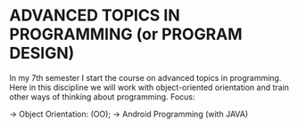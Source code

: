 # ADVANCED TOPICS IN PROGRAMMING (or PROGRAM DESIGN)

In my 7th semester I start the course on advanced topics in programming. 
Here in this discipline we will work with object-oriented orientation and train other ways of thinking about programming. Focus:

-> Object Orientation: (OO);
-> Android Programming (with JAVA)
 
